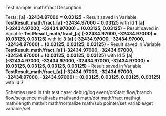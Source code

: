 Test Sample: math/fract
Description: 

Tests:
	**[a] -32434.97000 = 0.03125** - Result saved in Variable **TestResult_math/fract_[a] -32434.97000 = 0.03125** with Id **1**
	**[a] (-32434.97000, -32434.97000) = (0.03125, 0.03125)** - Result saved in Variable **TestResult_math/fract_[a] (-32434.97000, -32434.97000) = (0.03125, 0.03125)** with Id **3**
	**[a] (-32434.97000, -32434.97000, -32434.97000) = (0.03125, 0.03125, 0.03125)** - Result saved in Variable **TestResult_math/fract_[a] (-32434.97000, -32434.97000, -32434.97000) = (0.03125, 0.03125, 0.03125)** with Id **5**
	**[a] (-32434.97000, -32434.97000, -32434.97000, -32434.97000) = (0.03125, 0.03125, 0.03125, 0.03125)** - Result saved in Variable **TestResult_math/fract_[a] (-32434.97000, -32434.97000, -32434.97000, -32434.97000) = (0.03125, 0.03125, 0.03125, 0.03125)** with Id **7**

Schemas used in this test case:
	debug/log
	event/onStart
	flow/branch
	flow/sequence
	math/abs
	math/and
	math/dot
	math/fract
	math/gt
	math/length
	math/lt
	math/normalize
	math/sub
	pointer/set
	variable/get
	variable/set
